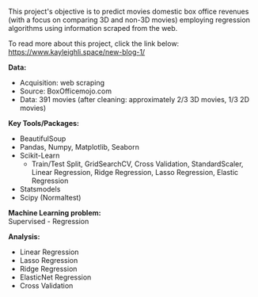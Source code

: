  
This project's objective is to predict movies domestic box office revenues (with a focus on comparing 3D and non-3D movies) employing regression algorithms using information scraped from the web.  

To read more about this project, click the link below:   
https://www.kayleighli.space/new-blog-1/ 

**Data:**
 * Acquisition: web scraping 
 * Source: BoxOfficemojo.com 
 * Data: 391 movies (after cleaning: approximately 2/3 3D movies, 1/3 2D movies) 
 
**Key Tools/Packages:**
* BeautifulSoup
* Pandas, Numpy, Matplotlib, Seaborn 
* Scikit-Learn
  * Train/Test Split, GridSearchCV, Cross Validation, StandardScaler, Linear Regression, Ridge Regression, Lasso Regression, Elastic Regression
* Statsmodels 
* Scipy (Normaltest) 

**Machine Learning problem:**   
Supervised - Regression

**Analysis:** 
 * Linear Regression 
 * Lasso Regression 
 * Ridge Regression 
 * ElasticNet Regression 
 * Cross Validation
